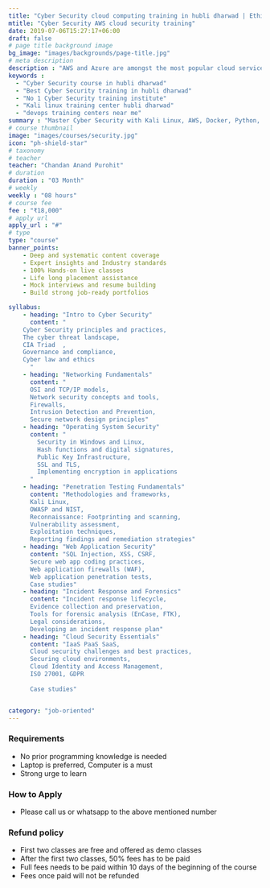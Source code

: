 ```yaml
---
title: "Cyber Security cloud computing training in hubli dharwad | Ethical Hacking training institute"
mtitle: "Cyber Security AWS cloud security training"
date: 2019-07-06T15:27:17+06:00
draft: false
# page title background image
bg_image: "images/backgrounds/page-title.jpg"
# meta description
description : "AWS and Azure are amongst the most popular cloud service technologies in the software industry right now.We offer best Cyber Security and cloud computing course in Hubli Dharwad region"
keywords : 
  - "Cyber Security course in hubli dharwad"
  - "Best Cyber Security training in hubli dharwad"
  - "No 1 Cyber Security training institute"
  - "Kali linux training center hubli dharwad"
  - "devops training centers near me"
summary : "Master Cyber Security with Kali Linux, AWS, Docker, Python, Wireshark"
# course thumbnail
image: "images/courses/security.jpg"
icon: "ph-shield-star"
# taxonomy
# teacher
teacher: "Chandan Anand Purohit"
# duration
duration : "03 Month"
# weekly
weekly : "08 hours"
# course fee
fee : "₹18,000"
# apply url
apply_url : "#"
# type
type: "course"
banner_points:
    - Deep and systematic content coverage
    - Expert insights and Industry standards
    - 100% Hands-on live classes
    - Life long placement assistance
    - Mock interviews and resume building
    - Build strong job-ready portfolios

syllabus:
    - heading: "Intro to Cyber Security"
      content: "  
    Cyber Security principles and practices,
    The cyber threat landscape,
    CIA Triad  ,
    Governance and compliance,
    Cyber law and ethics
      "
    - heading: "Networking Fundamentals"
      content: "
      OSI and TCP/IP models,
      Network security concepts and tools,
      Firewalls,
      Intrusion Detection and Prevention,
      Secure network design principles"
    - heading: "Operating System Security"
      content: "
        Security in Windows and Linux,
        Hash functions and digital signatures,
        Public Key Infrastructure,
        SSL and TLS,
        Implementing encryption in applications
      "
    - heading: "Penetration Testing Fundamentals"
      content: "Methodologies and frameworks,
      Kali Linux,
      OWASP and NIST,
      Reconnaissance: Footprinting and scanning,
      Vulnerability assessment,
      Exploitation techniques,
      Reporting findings and remediation strategies" 
    - heading: "Web Application Security"
      content: "SQL Injection, XSS, CSRF,
      Secure web app coding practices,
      Web application firewalls (WAF),
      Web application penetration tests,
      Case studies"
    - heading: "Incident Response and Forensics"
      content: "Incident response lifecycle,
      Evidence collection and preservation,
      Tools for forensic analysis (EnCase, FTK),
      Legal considerations,
      Developing an incident response plan"
    - heading: "Cloud Security Essentials"
      content: "IaaS PaaS SaaS,
      Cloud security challenges and best practices,
      Securing cloud environments,
      Cloud Identity and Access Management,
      ISO 27001, GDPR
            
      Case studies"


category: "job-oriented" 
---
```



### Requirements
* No prior programming knowledge is needed
* Laptop is preferred, Computer is a must
* Strong urge to learn 


### How to Apply

* Please call us or whatsapp to the above mentioned number


### Refund policy
* First two classes are free and offered as demo classes
* After the first two classes, 50% fees has to be paid
* Full fees needs to be paid within 10 days of the beginning of the course
* Fees once paid will not be refunded
